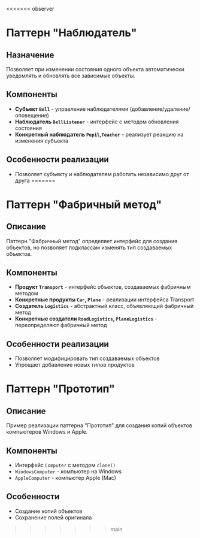 <<<<<<< observer
# Паттерн "Наблюдатель" 

## Назначение
Позволяет при изменении состояния одного объекта автоматически уведомлять и обновлять все зависимые объекты.

## Компоненты
- **Субъект `Bell`** - управление наблюдателями (добавление/удаление/оповещение)
- **Наблюдатель `BellListener`** - интерфейс с методом обновления состояния
- **Конкретный наблюдатель `Pupil`,`Teacher`** - реализует реакцию на изменения субъекта

## Особенности реализации
- Позволяет субъекту и наблюдателям работать независимо друг от друга
=======

# Паттерн "Фабричный метод"

## Описание
Паттерн "Фабричный метод" определяет интерфейс для создания объектов, но позволяет подклассам изменять тип создаваемых объектов.


## Компоненты
- **Продукт `Transport`** - интерфейс объектов, создаваемых фабричным методом
- **Конкретные продукты `Car`, `Plane`** - реализации интерфейса Transport
- **Создатель `Logistics`** - абстрактный класс, объявляющий фабричный метод
- **Конкретные создатели `RoadLogistics`, `PlaneLogistics`** - переопределяют фабричный метод

## Особенности реализации
- Позволяет модифицировать тип создаваемых объектов
- Упрощает добавление новых типов продуктов

# Паттерн "Прототип" 

## Описание
Пример реализации паттерна "Прототип" для создания копий объектов компьютеров Windows и Apple.

## Компоненты
- Интерфейс `Computer` с методом `clone()`
- `WindowsComputer` - компьютер на Windows
- `AppleComputer` - компьютер Apple (Mac)

## Особенности
- Создание копий объектов
- Сохранение полей оригинала
>>>>>>> main

